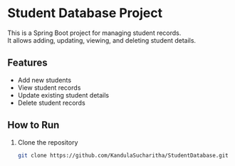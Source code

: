 # Student Database Project

This is a Spring Boot project for managing student records.  
It allows adding, updating, viewing, and deleting student details.

## Features
- Add new students  
- View student records  
- Update existing student details  
- Delete student records  

## How to Run
1. Clone the repository  
   ```bash
   git clone https://github.com/KandulaSucharitha/StudentDatabase.git 
